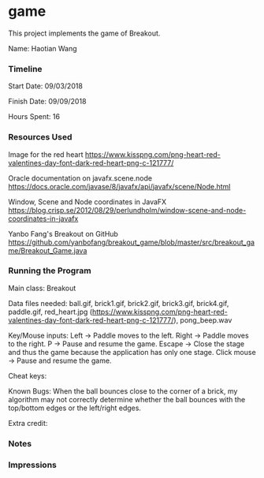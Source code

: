 game
====

This project implements the game of Breakout.

Name: Haotian Wang

### Timeline

Start Date: 09/03/2018

Finish Date: 09/09/2018

Hours Spent: 16

### Resources Used
Image for the red heart
https://www.kisspng.com/png-heart-red-valentines-day-font-dark-red-heart-png-c-121777/

Oracle documentation on javafx.scene.node
https://docs.oracle.com/javase/8/javafx/api/javafx/scene/Node.html

Window, Scene and Node coordinates in JavaFX
https://blog.crisp.se/2012/08/29/perlundholm/window-scene-and-node-coordinates-in-javafx

Yanbo Fang's Breakout on GitHub
https://github.com/yanbofang/breakout_game/blob/master/src/breakout_game/Breakout_Game.java
### Running the Program

Main class: Breakout

Data files needed: ball.gif, brick1.gif, brick2.gif, brick3.gif, brick4.gif, paddle.gif, red_heart.jpg (https://www.kisspng.com/png-heart-red-valentines-day-font-dark-red-heart-png-c-121777/), pong_beep.wav

Key/Mouse inputs:
Left -> Paddle moves to the left.
Right -> Paddle moves to the right.
P -> Pause and resume the game.
Escape -> Close the stage and thus the game because the application has only one stage.
Click mouse -> Pause and resume the game.

Cheat keys:

Known Bugs:
When the ball bounces close to the corner of a brick, my algorithm may not correctly determine whether the ball bounces with the top/bottom edges or the left/right edges.

Extra credit:


### Notes


### Impressions

